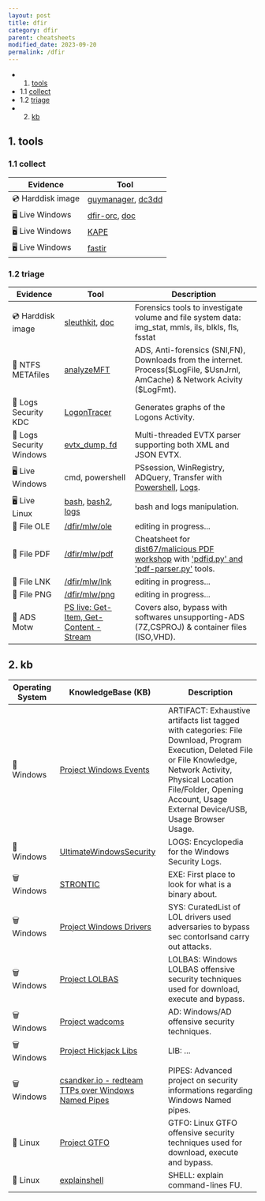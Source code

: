 ```yaml
---
layout: post
title: dfir
category: dfir
parent: cheatsheets
modified_date: 2023-09-20
permalink: /dfir
---
```


<!-- vscode-markdown-toc -->
* 1. [tools](#tools)
* 1.1 [collect](#collect)
* 1.2 [triage](#triage)
* 2. [kb](#kb)

<!-- vscode-markdown-toc-config
	numbering=true
	autoSave=true
	/vscode-markdown-toc-config -->
<!-- /vscode-markdown-toc -->

##  1. <a name='tools'></a>tools

###  1.1 <a name='collect'></a>collect

| **Evidence** | **Tool** |
|----------------------|------------------------|
| 💿 Harddisk image | [guymanager](https://sourceforge.net/projects/guymager/), [dc3dd](https://www.kali.org/tools/dc3dd/) |
| 🖥️ Live Windows | [dfir-orc](https://github.com/dfir-orc), [doc](https://dfir-orc.github.io/) | 
| 🖥️ Live Windows | [KAPE](https://www.kroll.com/en/services/cyber-risk/incident-response-litigation-support/kroll-artifact-parser-extractor-kape) |
| 🖥️ Live Windows | [fastir](https://github.com/OWNsecurity/fastir_artifacts) |

###  1.2 <a name='triage'></a>triage

| **Evidence** | **Tool** | **Description** |
|----------------------|------------------------|-------------------|
| 💿 Harddisk image | [sleuthkit](https://github.com/sleuthkit/sleuthkit), [doc](http://wiki.sleuthkit.org/index.php?title=TSK_Tool_Overview) | Forensics tools to investigate volume and file system data: img_stat, mmls, ils, blkls, fls, fsstat |
| 📂 NTFS METAfiles | [analyzeMFT](https://github.com/dkovar/analyzeMFT) | ADS, Anti-forensics (SNI,FN), Downloads from the internet. Process($LogFile, $UsnJrnl, AmCache) & Network Acivity ($LogFmt). |
| 📃 Logs Security KDC | [LogonTracer](https://github.com/JPCERTCC/LogonTracer) | Generates graphs of the Logons Activity. |
| 📃 Logs Security Windows | [evtx_dump, fd](https://github.com/omerbenamram/evtx) | Multi-threaded EVTX parser supporting both XML and JSON EVTX. |
| 🖥️ Live Windows | cmd, powershell | PSsession, WinRegistry, ADQuery, Transfer with [Powershell](/sys/powershell), [Logs](/sys/lin/logs). |
| 🖥️ Live Linux | [bash](/sys/lin), [bash2](/sys/lin/bash), [logs](/sys/lin/logs) | bash and logs manipulation. |
| 👾 File OLE | [/dfir/mlw/ole](/dfir/mlw/ole) | editing in progress... |
| 👾 File PDF | [/dfir/mlw/pdf](/dfir/mlw/pdf) | Cheatsheet for [dist67/malicious PDF workshop](https://www.youtube.com/watch?v=F3rpZT0gKXw&list=PLa-ohdLO29_Y2FeT24w-c9nA_AH84MIpp) with ['pdfid.py' and 'pdf-parser.py'](https://blog.didierstevens.com/programs/pdf-tools/) tools. |
| 👾 File LNK | [/dfir/mlw/lnk](/dfir/mlw/lnk) | editing in progress... |
| 👾 File PNG | [/dfir/mlw/png](/dfir/mlw/png) | editing in progress... |
| 👾 ADS Motw | [PS live: Get-Item, Get-Content -Stream](https://outflank.nl/blog/2020/03/30/mark-of-the-web-from-a-red-teams-perspective/) | Covers also, bypass with softwares unsupporting-ADS (7Z,CSPROJ) & container files (ISO,VHD). |

##  2. <a name='kb'></a>kb 

| **Operating System** | **KnowledgeBase (KB)** | **Description** |
|----------------------|------------------------|-------------------|
|📃 Windows | [Project Windows Events](https://evids.dfir.tips) | ARTIFACT: Exhaustive artifacts list tagged with categories: File Download, Program Execution, Deleted File or File Knowledge, Network Activity, Physical Location File/Folder, Opening Account, Usage External Device/USB, Usage Browser Usage. |
|📃 Windows | [UltimateWindowsSecurity](https://www.ultimatewindowssecurity.com/securitylog/encyclopedia/) | LOGS: Encyclopedia for the Windows Security Logs. |
|🗑️ Windows | [STRONTIC](https://strontic.github.io/xcyclopedia/) | EXE: First place to look for what is a binary about. |
|🗑️ Windows | [Project Windows Drivers](https://loldrivers.io) | SYS: CuratedList of LOL drivers used adversaries to bypass sec contorlsand carry out attacks. |
|🗑️ Windows | [Project LOLBAS](https://lolbas-project.github.io) | LOLBAS: Windows LOLBAS offensive security techniques used for download, execute and bypass. |
|🗑️ Windows | [Project wadcoms](https://wadcoms.github.io) | AD: Windows/AD offensive security techniques. |
|🗑️ Windows | [Project Hickjack Libs](https://hijacklibs.net) | LIB: ... |
|🗑️ Windows | [csandker.io - redteam TTPs over Windows Named Pipes](https://csandker.io/2021/01/10/Offensive-Windows-IPC-1-NamedPipes.html) | PIPES: Advanced project on security informations regarding Windows Named pipes. |
|🐧 Linux                | [Project GTFO](https://gtfobins.github.io) | GTFO: Linux GTFO offensive security techniques used for download, execute and bypass. |
|🐧 Linux                | [explainshell](https://explainshell.com/)  | SHELL: explain command-lines FU. |


